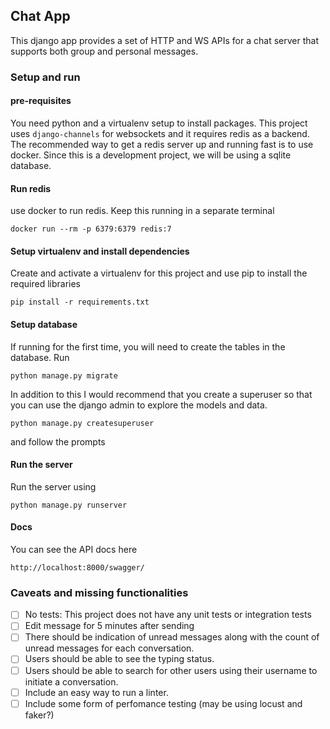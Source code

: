 ## Chat App

This django app provides a set of HTTP and WS APIs for a chat server that supports both group and personal messages.

### Setup and run

#### pre-requisites
You need python and a virtualenv setup to install packages.
This project uses `django-channels` for websockets and it requires redis as a backend. The recommended way to get a redis server up and running fast is to use docker.
Since this is a development project, we will be using a sqlite database.

#### Run redis
use docker to run redis. Keep this running in a separate terminal
```
docker run --rm -p 6379:6379 redis:7
```

#### Setup virtualenv and install dependencies
Create and activate a virtualenv for this project and use pip to install the required libraries
```
pip install -r requirements.txt
```

#### Setup database
If running for the first time, you will need to create the tables in the database. Run
```
python manage.py migrate
```

In addition to this I would recommend that you create a superuser so that you can use the django admin to explore the models and data.
```
python manage.py createsuperuser
```
and follow the prompts

#### Run the server
Run the server using
```
python manage.py runserver
```
#### Docs
You can see the API docs here
```
http://localhost:8000/swagger/
```

### Caveats and missing functionalities
- [ ] No tests: This project does not have any unit tests or integration tests
- [ ] Edit message for 5 minutes after sending
- [ ] There should be indication of unread messages along with the count of unread messages for each conversation.
- [ ] Users should be able to see the typing status.
- [ ] Users should be able to search for other users using their username to initiate a conversation.
- [ ] Include an easy way to run a linter.
- [ ] Include some form of perfomance testing (may be using locust and faker?)